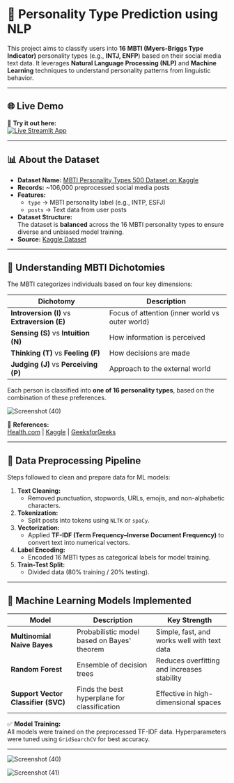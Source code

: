 # 🧠 Personality Type Prediction using NLP  

This project aims to classify users into **16 MBTI (Myers-Briggs Type Indicator)** personality types (e.g., **INTJ, ENFP**) based on their social media text data. It leverages **Natural Language Processing (NLP)** and **Machine Learning** techniques to understand personality patterns from linguistic behavior.

---

## 🌐 **Live Demo**

🎯 **Try it out here:**  
[![Live Streamlit App](https://img.shields.io/badge/Open%20App-Live%20Demo-brightgreen?style=for-the-badge&logo=streamlit)](https://personality-prediction-app.onrender.com/)

---

## 📊 **About the Dataset**

- **Dataset Name:** [MBTI Personality Types 500 Dataset on Kaggle](https://www.kaggle.com/datasets/zeyadkhalid/mbti-personality-types-500-dataset)  
- **Records:** ~106,000 preprocessed social media posts  
- **Features:**
  - `type` → MBTI personality label (e.g., INTP, ESFJ)
  - `posts` → Text data from user posts  
- **Dataset Structure:**  
  The dataset is **balanced** across the 16 MBTI personality types to ensure diverse and unbiased model training.  
- **Source:** [Kaggle Dataset](https://www.kaggle.com/datasets/zeyadkhalid/mbti-personality-types-500-dataset?utm_source=chatgpt.com)

---

## 🧩 **Understanding MBTI Dichotomies**

The MBTI categorizes individuals based on four key dimensions:  

| Dichotomy | Description |
|------------|-------------|
| **Introversion (I)** vs **Extraversion (E)** | Focus of attention (inner world vs outer world) |
| **Sensing (S)** vs **Intuition (N)** | How information is perceived |
| **Thinking (T)** vs **Feeling (F)** | How decisions are made |
| **Judging (J)** vs **Perceiving (P)** | Approach to the external world |

Each person is classified into **one of 16 personality types**, based on the combination of these preferences.

![Screenshot (40)](https://github.com/Premkumar9799817360/Personality-Prediction-App/assets/83695512/1419e651-f7e2-4f74-9541-7151f91d8cea)



🔗 **References:**  
[Health.com](https://www.health.com/personality-type-7969612?utm_source=chatgpt.com) | [Kaggle](https://www.kaggle.com/datasets/zeyadkhalid/mbti-personality-types-500-dataset) | [GeeksforGeeks](https://www.geeksforgeeks.org/mbti-personality-types/)

---

## 🧪 **Data Preprocessing Pipeline**

Steps followed to clean and prepare data for ML models:

1. **Text Cleaning:**  
   - Removed punctuation, stopwords, URLs, emojis, and non-alphabetic characters.  
2. **Tokenization:**  
   - Split posts into tokens using `NLTK` or `spaCy`.  
3. **Vectorization:**  
   - Applied **TF-IDF (Term Frequency–Inverse Document Frequency)** to convert text into numerical vectors.  
4. **Label Encoding:**  
   - Encoded 16 MBTI types as categorical labels for model training.  
5. **Train-Test Split:**  
   - Divided data (80% training / 20% testing).

---

## 🤖 **Machine Learning Models Implemented**

| Model | Description | Key Strength |
|--------|--------------|---------------|
| **Multinomial Naive Bayes** | Probabilistic model based on Bayes' theorem | Simple, fast, and works well with text data |
| **Random Forest** | Ensemble of decision trees | Reduces overfitting and increases stability |
| **Support Vector Classifier (SVC)** | Finds the best hyperplane for classification | Effective in high-dimensional spaces |

✅ **Model Training:**  
All models were trained on the preprocessed TF-IDF data. Hyperparameters were tuned using `GridSearchCV` for best accuracy.

---
![Screenshot (40)](https://github.com/Premkumar9799817360/Personality-Prediction-App/assets/83695512/1419e651-f7e2-4f74-9541-7151f91d8cea)

![Screenshot (41)](https://github.com/Premkumar9799817360/Personality-Prediction-App/assets/83695512/2911afef-efa8-43a0-9490-884e800af817)
